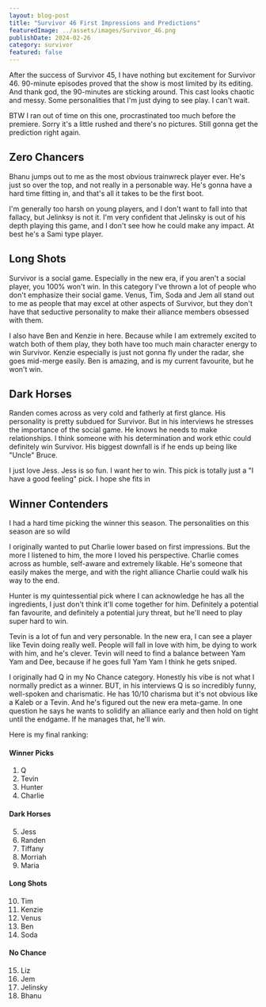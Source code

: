 ```yaml
---
layout: blog-post
title: "Survivor 46 First Impressions and Predictions"
featuredImage: ../assets/images/Survivor_46.png
publishDate: 2024-02-26
category: survivor
featured: false
---
```


After the success of Survivor 45, I have nothing but excitement for Survivor 46. 90-minute episodes proved that the show is most limited by its editing. And thank god, the 90-minutes are sticking around. This cast looks chaotic and messy. Some personalities that I'm just dying to see play. I can't wait.

BTW I ran out of time on this one, procrastinated too much before the premiere. Sorry it's a little rushed and there's no pictures. Still gonna get the prediction right again.

## Zero Chancers

Bhanu jumps out to me as the most obvious trainwreck player ever. He's just so over the top, and not really in a personable way. He's gonna have a hard time fitting in, and that's all it takes to be the first boot. 

I'm generally too harsh on young players, and I don't want to fall into that fallacy, but Jelinksy is not it. I'm very confident that Jelinsky is out of his depth playing this game, and I don't see how he could make any impact. At best he's a Sami type player.

 
## Long Shots

Survivor is a social game. Especially in the new era, if you aren't a social player, you 100% won't win. In this category I've thrown a lot of people who don't emphasize their social game. Venus, Tim, Soda and Jem all stand out to me as people that may excel at other aspects of Survivor, but they don't have that seductive personality to make their alliance members obsessed with them.

I also have Ben and Kenzie in here. Because while I am extremely excited to watch both of them play, they both have too much main character energy to win Survivor. Kenzie especially is just not gonna fly under the radar, she goes mid-merge easily. Ben is amazing, and is my current favourite, but he won't win.


## Dark Horses

Randen comes across as very cold and fatherly at first glance. His personality is pretty subdued for Survivor. But in his interviews he stresses the importance of the social game. He knows he needs to make relationships. I think someone with his determination and work ethic could definitely win Survivor. His biggest downfall is if he ends up being like "Uncle" Bruce.

I just love Jess. Jess is so fun. I want her to win. This pick is totally just a "I have a good feeling" pick. I hope she fits in

## Winner Contenders

I had a hard time picking the winner this season. The personalities on this season are so wild

I originally wanted to put Charlie lower based on first impressions. But the more I listened to him, the more I loved his perspective. Charlie comes across as humble, self-aware and extremely likable. He's someone that easily makes the merge, and with the right alliance Charlie could walk his way to the end.

Hunter is my quintessential pick where I can acknowledge he has all the ingredients, I just don't think it'll come together for him. Definitely a potential fan favourite, and definitely a potential jury threat, but he'll need to play super hard to win.

Tevin is a lot of fun and very personable. In the new era, I can see a player like Tevin doing really well. People will fall in love with him, be dying to work with him, and he's clever. Tevin will need to find a balance between Yam Yam and Dee, because if he goes full Yam Yam I think he gets sniped.

I originally had Q in my No Chance category. Honestly his vibe is not what I normally predict as a winner. BUT, in his interviews Q is so incredibly funny, well-spoken and charismatic. He has 10/10 charisma but it's not obvious like a Kaleb or a Tevin. And he's figured out the new era meta-game. In one question he says he wants to solidify an alliance early and then hold on tight until the endgame. If he manages that, he'll win. 

Here is my final ranking:

#### Winner Picks
1. Q
2. Tevin
3. Hunter
4. Charlie

#### Dark Horses
5. Jess
6. Randen
7. Tiffany
8. Morriah
9. Maria

#### Long Shots
10. Tim
11. Kenzie
12. Venus
13. Ben
14. Soda

#### No Chance
15. Liz
16. Jem
17. Jelinsky
18. Bhanu
